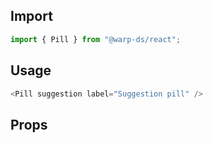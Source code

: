## Import

```js
import { Pill } from "@warp-ds/react";
```

## Usage

```js
<Pill suggestion label="Suggestion pill" />
```

## Props

<api-table type="react" component="Pill" />

